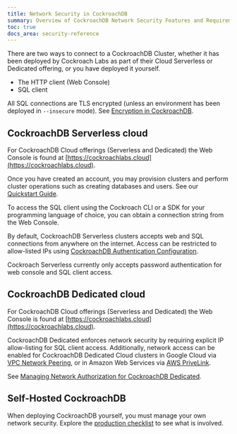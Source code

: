 ```yaml
---
title: Network Security in CockroachDB
summary: Overview of CockroachDB Network Security Features and Requirements
toc: true
docs_area: security-reference
---
```


There are two ways to connect to a CockroachDB Cluster, whether it has been deployed by Cockroach Labs as part of their Cloud Serverless or Dedicated offering, or you have deployed it yourself.

- The HTTP client (Web Console)
- SQL client

All SQL connections are TLS encrypted (unless an environment has been deployed in `--insecure` mode). See [Encryption in CockroachDB](security-reference/encryption.html).

## CockroachDB Serverless cloud

For CockroachDB Cloud offerings (Serverless and Dedicated) the Web Console is found at [https://cockroachlabs.cloud](https://cockroachlabs.cloud).

Once you have created an account, you may provision clusters and perform cluster operations such as creating databases and users. See our [Quickstart Guide](cockroachcloud/quickstart.html).

To access the SQL client using the Cockroach CLI or a SDK for your programming language of choice, you can obtain a connection string from the Web Console.

By default, CockroachDB Serverless clusters accepts web and SQL connections from anywhere on the internet. Access can be restricted to allow-listed IPs using [CockroachDB Authentication Configuration](security-reference/authentication.html).

Cockroach Serverless currently only accepts password authentication for web console and SQL client access.


## CockroachDB Dedicated cloud

For CockroachDB Cloud offerings (Serverless and Dedicated) the Web Console is found at [https://cockroachlabs.cloud](https://cockroachlabs.cloud).

CockroachDB Dedicated enforces network security by requiring explicit IP allow-listing for SQL client access. Additionally, network access can be enabled for CockroachDB Dedicated Cloud clusters in Google Cloud via [VPC Network Peering](https://cloud.google.com/vpc/docs/vpc-peering), or in Amazon Web Services via [AWS PriveLink](https://aws.amazon.com/privatelink).

See [Managing Network Authorization for CockroachDB Dedicated](cockroachcloud/network-authorization.html).

## Self-Hosted CockroachDB

When deploying CockroachDB yourself, you must manage your own network security. Explore the [production checklist](recommended-production-settings.html) to see what is involved.




